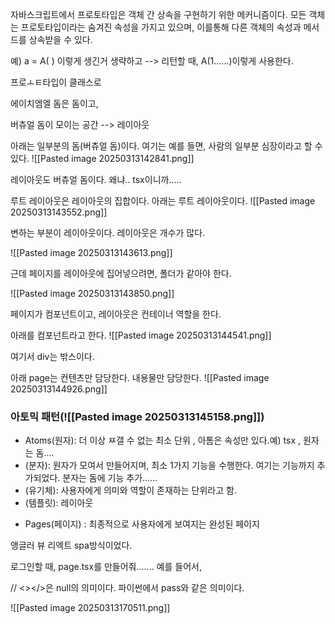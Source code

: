 자바스크립트에서 프로토타입은 객체 간 상속을 구현하기 위한 메커니즘이다. 모든 객체는 프로토타입이라는 숨겨진 속성을 가지고 있으며, 이를통해 다른 객체의 속성과 메서드를 상속받을 수 있다.

예)  a = A( )  이렇게 생긴거 생략하고 --> 리턴할 때, A(1......)이렇게 사용한다. 




프로ㅗㅌ타입이 클래스로 


에이치엠엘 돔은 돔이고,



버츄얼 돔이 모이는 공간 --> 레이아웃


아래는 일부분의 돔(버츄얼 돔)이다. 여기는 예를 들면, 사람의 일부분 심장이라고 할 수 있다.
![[Pasted image 20250313142841.png]]

레이아웃도 버츄얼 돔이다. 왜냐.. tsx이니까.....


루트 레이아웃은 레이아웃의 집합이다.
아래는 루트 레이아웃이다.
![[Pasted image 20250313143552.png]]

변하는 부분이 레이아웃이다. 레이아웃은 개수가 많다. 

![[Pasted image 20250313143613.png]]

근데 페이지를 레이아웃에 집어넣으려면, 폴더가 같아야 한다.

![[Pasted image 20250313143850.png]]


페이지가 컴포넌트이고, 레이아웃은 컨테이너 역할을 한다. 





아래를 컴포넌트라고 한다.
![[Pasted image 20250313144541.png]]


여기서 div는 밖스이다.


아래 page는 컨텐츠만 담당한다. 내용물만 담당한다.
![[Pasted image 20250313144926.png]]



### 아토믹 패턴(![[Pasted image 20250313145158.png]])


 * Atoms(원자): 더 이상 ㅉ갤 수 없는 최소 단위 , 아톰은 속성만 있다.예) tsx  , 원자는 돔....
* (분자): 원자가 모여서 만들어지며, 최소 1가지 기능을 수행한다. 여기는 기능까지 추가되었다. 분자는 돔에 기능 추가......
* (유기체): 사용자에게 의미와 역할이 존재하는 단위라고 함.
* (템플릿): 레이아웃
- Pages(페이지) : 최종적으로 사용자에게 보여지는 완성된 페이지


앵글러 뷰 리엑트 spa방식이었다. 




로그인할 때,  page.tsx를 만들어줘....... 예를 들어서, 

// <></>은 null의 의미이다. 파이썬에서 pass와 같은 의미이다.


<Link href="/login">
</Link>



![[Pasted image 20250313170511.png]]
 <Link href="/login">